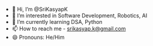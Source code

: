 - 👋 Hi, I’m @SriKasyapK
- 👀 I’m interested in Software Development, Robotics, AI
- 🌱 I’m currently learning DSA, Python
- 📫 How to reach me - srikasyap.k@gmail.com
- 😄 Pronouns: He/Him
